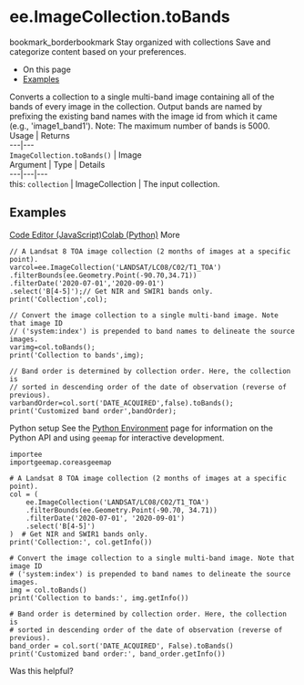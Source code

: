  
#  ee.ImageCollection.toBands
bookmark_borderbookmark Stay organized with collections  Save and categorize content based on your preferences.
  * On this page
  * [Examples](https://developers.google.com/earth-engine/apidocs/ee-imagecollection-tobands#examples)


Converts a collection to a single multi-band image containing all of the bands of every image in the collection. Output bands are named by prefixing the existing band names with the image id from which it came (e.g., 'image1_band1'). Note: The maximum number of bands is 5000.
Usage | Returns  
---|---  
`ImageCollection.toBands()` | Image  
Argument | Type | Details  
---|---|---  
this: `collection` | ImageCollection | The input collection.  
## Examples
[Code Editor (JavaScript)](https://developers.google.com/earth-engine/apidocs/ee-imagecollection-tobands#code-editor-javascript-sample)[Colab (Python)](https://developers.google.com/earth-engine/apidocs/ee-imagecollection-tobands#colab-python-sample) More
```
// A Landsat 8 TOA image collection (2 months of images at a specific point).
varcol=ee.ImageCollection('LANDSAT/LC08/C02/T1_TOA')
.filterBounds(ee.Geometry.Point(-90.70,34.71))
.filterDate('2020-07-01','2020-09-01')
.select('B[4-5]');// Get NIR and SWIR1 bands only.
print('Collection',col);

// Convert the image collection to a single multi-band image. Note that image ID
// ('system:index') is prepended to band names to delineate the source images.
varimg=col.toBands();
print('Collection to bands',img);

// Band order is determined by collection order. Here, the collection is
// sorted in descending order of the date of observation (reverse of previous).
varbandOrder=col.sort('DATE_ACQUIRED',false).toBands();
print('Customized band order',bandOrder);
```
Python setup
See the [ Python Environment](https://developers.google.com/earth-engine/guides/python_install) page for information on the Python API and using `geemap` for interactive development.
```
importee
importgeemap.coreasgeemap
```
```
# A Landsat 8 TOA image collection (2 months of images at a specific point).
col = (
    ee.ImageCollection('LANDSAT/LC08/C02/T1_TOA')
    .filterBounds(ee.Geometry.Point(-90.70, 34.71))
    .filterDate('2020-07-01', '2020-09-01')
    .select('B[4-5]')
)  # Get NIR and SWIR1 bands only.
print('Collection:', col.getInfo())

# Convert the image collection to a single multi-band image. Note that image ID
# ('system:index') is prepended to band names to delineate the source images.
img = col.toBands()
print('Collection to bands:', img.getInfo())

# Band order is determined by collection order. Here, the collection is
# sorted in descending order of the date of observation (reverse of previous).
band_order = col.sort('DATE_ACQUIRED', False).toBands()
print('Customized band order:', band_order.getInfo())
```

Was this helpful?
